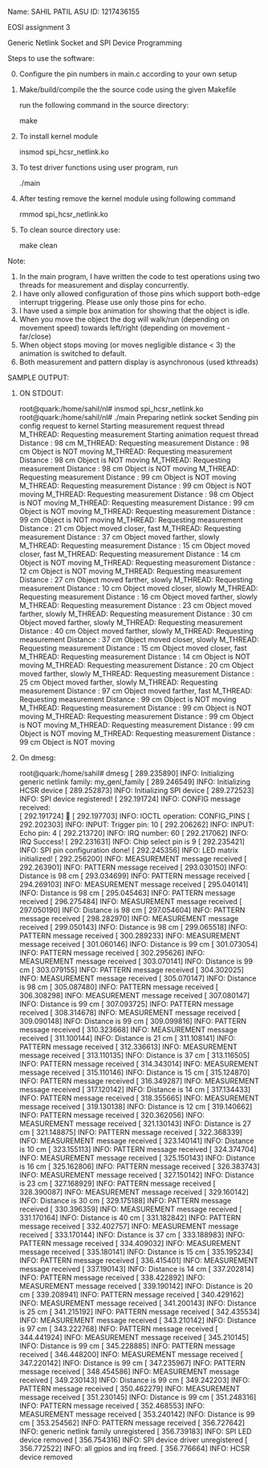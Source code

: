 Name: SAHIL PATIL
ASU ID: 1217436155

EOSI assignment 3

Generic Netlink Socket and SPI Device Programming

Steps to use the software:

0. Configure the pin numbers in main.c according to your own setup

1. Make/build/compile the the source code using the given Makefile

	run the following command in the source directory:

	make 

2. To install kernel module

	insmod spi_hcsr_netlink.ko

3. To test driver functions using user program, run
	
	./main

4. After testing remove the kernel module using following command

	rmmod spi_hcsr_netlink.ko
	
5. To clean source directory use:
	
	make clean

Note: 
1. In the main program, I have written the code to test operations using two threads for measurement and display concurrently.
2. I have only allowed configuration of those pins which support both-edge interrupt triggering. Please use only those pins for echo.
3. I have used a simple box animation for showing that the object is idle.
4. When you move the object the dog will walk/run (depending on movement speed) towards left/right (depending on movement - far/close)
5. When object stops moving (or moves negligible distance < 3) the animation is switched to default.
6. Both measurement and pattern display is asynchronous (used kthreads)

SAMPLE OUTPUT:

1. ON STDOUT:

	root@quark:/home/sahil/nl# insmod spi_hcsr_netlink.ko 
	root@quark:/home/sahil/nl# ./main 
	Preparing netlink socket
	Sending pin config request to kernel
	Starting measurement request thread
	M_THREAD: Requesting measurement
	Starting animation request thread
	Distance : 98 cm 
	M_THREAD: Requesting measurement
	Distance : 98 cm 
	Object is NOT moving
	M_THREAD: Requesting measurement
	Distance : 98 cm 
	Object is NOT moving
	M_THREAD: Requesting measurement
	Distance : 98 cm 
	Object is NOT moving
	M_THREAD: Requesting measurement
	Distance : 99 cm 
	Object is NOT moving
	M_THREAD: Requesting measurement
	Distance : 99 cm 
	Object is NOT moving
	M_THREAD: Requesting measurement
	Distance : 98 cm 
	Object is NOT moving
	M_THREAD: Requesting measurement
	Distance : 99 cm 
	Object is NOT moving
	M_THREAD: Requesting measurement
	Distance : 99 cm 
	Object is NOT moving
	M_THREAD: Requesting measurement
	Distance : 21 cm 
	Object moved closer, fast
	M_THREAD: Requesting measurement
	Distance : 37 cm 
	Object moved farther, slowly
	M_THREAD: Requesting measurement
	Distance : 15 cm 
	Object moved closer, fast
	M_THREAD: Requesting measurement
	Distance : 14 cm 
	Object is NOT moving
	M_THREAD: Requesting measurement
	Distance : 12 cm 
	Object is NOT moving
	M_THREAD: Requesting measurement
	Distance : 27 cm 
	Object moved farther, slowly
	M_THREAD: Requesting measurement
	Distance : 10 cm 
	Object moved closer, slowly
	M_THREAD: Requesting measurement
	Distance : 16 cm 
	Object moved farther, slowly
	M_THREAD: Requesting measurement
	Distance : 23 cm 
	Object moved farther, slowly
	M_THREAD: Requesting measurement
	Distance : 30 cm 
	Object moved farther, slowly
	M_THREAD: Requesting measurement
	Distance : 40 cm 
	Object moved farther, slowly
	M_THREAD: Requesting measurement
	Distance : 37 cm 
	Object moved closer, slowly
	M_THREAD: Requesting measurement
	Distance : 15 cm 
	Object moved closer, fast
	M_THREAD: Requesting measurement
	Distance : 14 cm 
	Object is NOT moving
	M_THREAD: Requesting measurement
	Distance : 20 cm 
	Object moved farther, slowly
	M_THREAD: Requesting measurement
	Distance : 25 cm 
	Object moved farther, slowly
	M_THREAD: Requesting measurement
	Distance : 97 cm 
	Object moved farther, fast
	M_THREAD: Requesting measurement
	Distance : 99 cm 
	Object is NOT moving
	M_THREAD: Requesting measurement
	Distance : 99 cm 
	Object is NOT moving
	M_THREAD: Requesting measurement
	Distance : 99 cm 
	Object is NOT moving
	M_THREAD: Requesting measurement
	Distance : 99 cm 
	Object is NOT moving
	M_THREAD: Requesting measurement
	Distance : 99 cm 
	Object is NOT moving



2. On dmesg:

	root@quark:/home/sahil# dmesg
	[  289.235890] INFO: Initializing generic netlink family: my_genl_family 
	[  289.246549] INFO: Initializing HCSR device
	[  289.252873] INFO: Initializing SPI device
	[  289.272523] INFO: SPI device registered!
	[  292.191724] INFO: CONFIG message received: 	
	[  292.191724]  
	[  292.197703] INFO: IOCTL operation: CONFIG_PINS
	[  292.202303] INFO: INPUT: Trigger pin: 10
	[  292.206262] INFO: INPUT: Echo pin: 4
	[  292.213720] INFO: IRQ number: 60
	[  292.217062] INFO: IRQ Success!
	[  292.231631] INFO: Chip select pin is 9
	[  292.235421] INFO: SPI pin configuration done!
	[  292.245356] INFO: LED matrix initialized!
	[  292.256200] INFO: MEASUREMENT message received
	[  292.263901] INFO: PATTERN message received
	[  293.030150] INFO: Distance is 98 cm
	[  293.034699] INFO: PATTERN message received
	[  294.269103] INFO: MEASUREMENT message received
	[  295.040141] INFO: Distance is 98 cm
	[  295.045463] INFO: PATTERN message received
	[  296.275484] INFO: MEASUREMENT message received
	[  297.050190] INFO: Distance is 98 cm
	[  297.054604] INFO: PATTERN message received
	[  298.282970] INFO: MEASUREMENT message received
	[  299.050143] INFO: Distance is 98 cm
	[  299.065518] INFO: PATTERN message received
	[  300.289233] INFO: MEASUREMENT message received
	[  301.060146] INFO: Distance is 99 cm
	[  301.073054] INFO: PATTERN message received
	[  302.295626] INFO: MEASUREMENT message received
	[  303.070141] INFO: Distance is 99 cm
	[  303.079155] INFO: PATTERN message received
	[  304.302025] INFO: MEASUREMENT message received
	[  305.070147] INFO: Distance is 98 cm
	[  305.087480] INFO: PATTERN message received
	[  306.308298] INFO: MEASUREMENT message received
	[  307.080147] INFO: Distance is 99 cm
	[  307.093725] INFO: PATTERN message received
	[  308.314678] INFO: MEASUREMENT message received
	[  309.090148] INFO: Distance is 99 cm
	[  309.099816] INFO: PATTERN message received
	[  310.323668] INFO: MEASUREMENT message received
	[  311.100144] INFO: Distance is 21 cm
	[  311.108141] INFO: PATTERN message received
	[  312.336613] INFO: MEASUREMENT message received
	[  313.110135] INFO: Distance is 37 cm
	[  313.116505] INFO: PATTERN message received
	[  314.343014] INFO: MEASUREMENT message received
	[  315.110146] INFO: Distance is 15 cm
	[  315.124870] INFO: PATTERN message received
	[  316.349287] INFO: MEASUREMENT message received
	[  317.120142] INFO: Distance is 14 cm
	[  317.134433] INFO: PATTERN message received
	[  318.355665] INFO: MEASUREMENT message received
	[  319.130138] INFO: Distance is 12 cm
	[  319.140662] INFO: PATTERN message received
	[  320.362056] INFO: MEASUREMENT message received
	[  321.130143] INFO: Distance is 27 cm
	[  321.148875] INFO: PATTERN message received
	[  322.368339] INFO: MEASUREMENT message received
	[  323.140141] INFO: Distance is 10 cm
	[  323.155113] INFO: PATTERN message received
	[  324.374704] INFO: MEASUREMENT message received
	[  325.150143] INFO: Distance is 16 cm
	[  325.162806] INFO: PATTERN message received
	[  326.383743] INFO: MEASUREMENT message received
	[  327.150142] INFO: Distance is 23 cm
	[  327.168929] INFO: PATTERN message received
	[  328.390087] INFO: MEASUREMENT message received
	[  329.160142] INFO: Distance is 30 cm
	[  329.175188] INFO: PATTERN message received
	[  330.396359] INFO: MEASUREMENT message received
	[  331.170164] INFO: Distance is 40 cm
	[  331.182842] INFO: PATTERN message received
	[  332.402757] INFO: MEASUREMENT message received
	[  333.170144] INFO: Distance is 37 cm
	[  333.188983] INFO: PATTERN message received
	[  334.409032] INFO: MEASUREMENT message received
	[  335.180141] INFO: Distance is 15 cm
	[  335.195234] INFO: PATTERN message received
	[  336.415401] INFO: MEASUREMENT message received
	[  337.190143] INFO: Distance is 14 cm
	[  337.202814] INFO: PATTERN message received
	[  338.422892] INFO: MEASUREMENT message received
	[  339.190142] INFO: Distance is 20 cm
	[  339.208941] INFO: PATTERN message received
	[  340.429162] INFO: MEASUREMENT message received
	[  341.200143] INFO: Distance is 25 cm
	[  341.215192] INFO: PATTERN message received
	[  342.435534] INFO: MEASUREMENT message received
	[  343.210142] INFO: Distance is 97 cm
	[  343.222768] INFO: PATTERN message received
	[  344.441924] INFO: MEASUREMENT message received
	[  345.210145] INFO: Distance is 99 cm
	[  345.228885] INFO: PATTERN message received
	[  346.448200] INFO: MEASUREMENT message received
	[  347.220142] INFO: Distance is 99 cm
	[  347.235967] INFO: PATTERN message received
	[  348.454586] INFO: MEASUREMENT message received
	[  349.230143] INFO: Distance is 99 cm
	[  349.242203] INFO: PATTERN message received
	[  350.462279] INFO: MEASUREMENT message received
	[  351.230145] INFO: Distance is 99 cm
	[  351.248316] INFO: PATTERN message received
	[  352.468553] INFO: MEASUREMENT message received
	[  353.240142] INFO: Distance is 99 cm
	[  353.254562] INFO: PATTERN message received
	[  356.727642] INFO: generic netlink family unregistered
	[  356.739183] INFO: SPI LED device removed
	[  356.754316] INFO: SPI device driver unregistered
	[  356.772522] INFO: all gpios and irq freed.
	[  356.776664] INFO: HCSR device removed